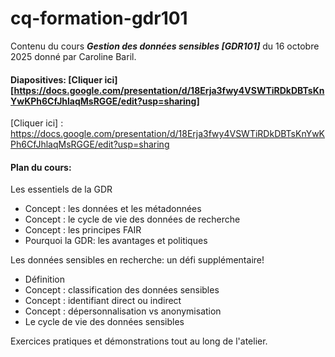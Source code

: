 # **cq-formation-gdr101**



Contenu du cours ***Gestion des données sensibles \[GDR101]*** du 16 octobre 2025 donné par Caroline Baril.



#### **Diapositives:** [Cliquer ici][https://docs.google.com/presentation/d/18Erja3fwy4VSWTiRDkDBTsKnYwKPh6CfJhlaqMsRGGE/edit?usp=sharing]
[Cliquer ici] : https://docs.google.com/presentation/d/18Erja3fwy4VSWTiRDkDBTsKnYwKPh6CfJhlaqMsRGGE/edit?usp=sharing





#### **Plan du cours:**



Les essentiels de la GDR

* Concept : les données et les métadonnées
* Concept : le cycle de vie des données de recherche
* Concept : les principes FAIR
* Pourquoi la GDR: les avantages et politiques



Les données sensibles en recherche: un défi supplémentaire!

* Définition
* Concept : classification des données sensibles
* Concept : identifiant direct ou indirect
* Concept : dépersonnalisation vs anonymisation
* Le cycle de vie des données sensibles



Exercices pratiques et démonstrations tout au long de l'atelier.

